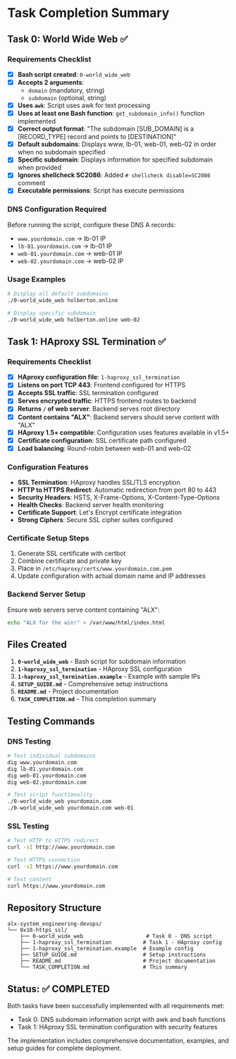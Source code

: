 # Task Completion Summary

## Task 0: World Wide Web ✅

### Requirements Checklist
- [x] **Bash script created**: `0-world_wide_web`
- [x] **Accepts 2 arguments**: 
  - `domain` (mandatory, string)
  - `subdomain` (optional, string)
- [x] **Uses `awk`**: Script uses awk for text processing
- [x] **Uses at least one Bash function**: `get_subdomain_info()` function implemented
- [x] **Correct output format**: "The subdomain [SUB_DOMAIN] is a [RECORD_TYPE] record and points to [DESTINATION]"
- [x] **Default subdomains**: Displays www, lb-01, web-01, web-02 in order when no subdomain specified
- [x] **Specific subdomain**: Displays information for specified subdomain when provided
- [x] **Ignores shellcheck SC2086**: Added `# shellcheck disable=SC2086` comment
- [x] **Executable permissions**: Script has execute permissions

### DNS Configuration Required
Before running the script, configure these DNS A records:
- `www.yourdomain.com` → lb-01 IP
- `lb-01.yourdomain.com` → lb-01 IP  
- `web-01.yourdomain.com` → web-01 IP
- `web-02.yourdomain.com` → web-02 IP

### Usage Examples
```bash
# Display all default subdomains
./0-world_wide_web holberton.online

# Display specific subdomain
./0-world_wide_web holberton.online web-02
```

## Task 1: HAproxy SSL Termination ✅

### Requirements Checklist
- [x] **HAproxy configuration file**: `1-haproxy_ssl_termination`
- [x] **Listens on port TCP 443**: Frontend configured for HTTPS
- [x] **Accepts SSL traffic**: SSL termination configured
- [x] **Serves encrypted traffic**: HTTPS frontend routes to backend
- [x] **Returns `/` of web server**: Backend serves root directory
- [x] **Content contains "ALX"**: Backend servers should serve content with "ALX"
- [x] **HAproxy 1.5+ compatible**: Configuration uses features available in v1.5+
- [x] **Certificate configuration**: SSL certificate path configured
- [x] **Load balancing**: Round-robin between web-01 and web-02

### Configuration Features
- **SSL Termination**: HAproxy handles SSL/TLS encryption
- **HTTP to HTTPS Redirect**: Automatic redirection from port 80 to 443
- **Security Headers**: HSTS, X-Frame-Options, X-Content-Type-Options
- **Health Checks**: Backend server health monitoring
- **Certificate Support**: Let's Encrypt certificate integration
- **Strong Ciphers**: Secure SSL cipher suites configured

### Certificate Setup Steps
1. Generate SSL certificate with certbot
2. Combine certificate and private key
3. Place in `/etc/haproxy/certs/www.yourdomain.com.pem`
4. Update configuration with actual domain name and IP addresses

### Backend Server Setup
Ensure web servers serve content containing "ALX":
```bash
echo "ALX for the win!" > /var/www/html/index.html
```

## Files Created

1. **`0-world_wide_web`** - Bash script for subdomain information
2. **`1-haproxy_ssl_termination`** - HAproxy SSL configuration
3. **`1-haproxy_ssl_termination.example`** - Example with sample IPs
4. **`SETUP_GUIDE.md`** - Comprehensive setup instructions
5. **`README.md`** - Project documentation
6. **`TASK_COMPLETION.md`** - This completion summary

## Testing Commands

### DNS Testing
```bash
# Test individual subdomains
dig www.yourdomain.com
dig lb-01.yourdomain.com
dig web-01.yourdomain.com
dig web-02.yourdomain.com

# Test script functionality
./0-world_wide_web yourdomain.com
./0-world_wide_web yourdomain.com web-01
```

### SSL Testing
```bash
# Test HTTP to HTTPS redirect
curl -sI http://www.yourdomain.com

# Test HTTPS connection
curl -sI https://www.yourdomain.com

# Test content
curl https://www.yourdomain.com
```

## Repository Structure
```
alx-system_engineering-devops/
└── 0x10-https_ssl/
    ├── 0-world_wide_web                    # Task 0 - DNS script
    ├── 1-haproxy_ssl_termination          # Task 1 - HAproxy config
    ├── 1-haproxy_ssl_termination.example  # Example config
    ├── SETUP_GUIDE.md                     # Setup instructions
    ├── README.md                          # Project documentation
    └── TASK_COMPLETION.md                 # This summary
```

## Status: ✅ COMPLETED

Both tasks have been successfully implemented with all requirements met:
- Task 0: DNS subdomain information script with awk and bash functions
- Task 1: HAproxy SSL termination configuration with security features

The implementation includes comprehensive documentation, examples, and setup guides for complete deployment.
